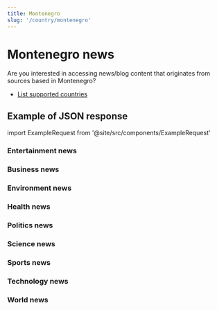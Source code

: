 ```yaml
---
title: Montenegro
slug: '/country/montenegro'
---
```


# Montenegro news

Are you interested in accessing news/blog content that originates from sources based in Montenegro?

- [List supported countries](/get-articles/countries)

## Example of JSON response

import ExampleRequest from '@site/src/components/ExampleRequest'

### Entertainment news
<ExampleRequest url="https://apitube.io/v1/news/articles?limit=2&category=news/Arts_and_Entertainment&country=me"></ExampleRequest>

### Business news
<ExampleRequest url="https://apitube.io/v1/news/articles?limit=2&category=news/Business&country=me"></ExampleRequest>

### Environment news
<ExampleRequest url="https://apitube.io/v1/news/articles?limit=2&category=news/Environment&country=me"></ExampleRequest>

### Health news
<ExampleRequest url="https://apitube.io/v1/news/articles?limit=2&category=news/Health&country=me"></ExampleRequest>

### Politics news
<ExampleRequest url="https://apitube.io/v1/news/articles?limit=2&category=news/Politics&country=me"></ExampleRequest>

### Science news
<ExampleRequest url="https://apitube.io/v1/news/articles?limit=2&category=news/Science&country=me"></ExampleRequest>

### Sports news
<ExampleRequest url="https://apitube.io/v1/news/articles?limit=2&category=news/Sports&country=me"></ExampleRequest>

### Technology news
<ExampleRequest url="https://apitube.io/v1/news/articles?limit=2&category=news/Technology&country=me"></ExampleRequest>

### World news
<ExampleRequest url="https://apitube.io/v1/news/articles?limit=2&category=news/World&country=me"></ExampleRequest>
